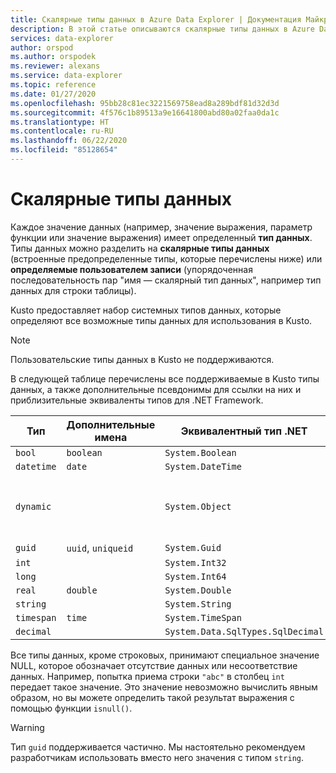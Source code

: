 ```yaml
---
title: Скалярные типы данных в Azure Data Explorer | Документация Майкрософт
description: В этой статье описываются скалярные типы данных в Azure Data Explorer.
services: data-explorer
author: orspod
ms.author: orspodek
ms.reviewer: alexans
ms.service: data-explorer
ms.topic: reference
ms.date: 01/27/2020
ms.openlocfilehash: 95bb28c81ec3221569758ead8a289bdf81d32d3d
ms.sourcegitcommit: 4f576c1b89513a9e16641800abd80a02faa0da1c
ms.translationtype: HT
ms.contentlocale: ru-RU
ms.lasthandoff: 06/22/2020
ms.locfileid: "85128654"
---
```

# <a name="scalar-data-types"></a>Скалярные типы данных

Каждое значение данных (например, значение выражения, параметр функции или значение выражения) имеет определенный **тип данных**. Типы данных можно разделить на **скалярные типы данных** (встроенные предопределенные типы, которые перечислены ниже) или **определяемые пользователем записи** (упорядоченная последовательность пар "имя — скалярный тип данных", например тип данных для строки таблицы).

Kusto предоставляет набор системных типов данных, которые определяют все возможные типы данных для использования в Kusto.

> [!NOTE]
> Пользовательские типы данных в Kusto не поддерживаются.

В следующей таблице перечислены все поддерживаемые в Kusto типы данных, а также дополнительные псевдонимы для ссылки на них и приблизительные эквиваленты типов для .NET Framework.

| Тип       | Дополнительные имена   | Эквивалентный тип .NET              | gettype()   |
| ---------- | -------------------- | --------------------------------- | ----------- |
| `bool`     | `boolean`            | `System.Boolean`                  | `int8`      |
| `datetime` | `date`               | `System.DateTime`                 | `datetime`  |
| `dynamic`  |                      | `System.Object`                   | `array`, `dictionary`, или любое другое значение |
| `guid`     | `uuid`, `uniqueid`   | `System.Guid`                     | `guid`      |
| `int`      |                      | `System.Int32`                    | `int`       |
| `long`     |                      | `System.Int64`                    | `long`      |
| `real`     | `double`             | `System.Double`                   | `real`      |
| `string`   |                      | `System.String`                   | `string`    |
| `timespan` | `time`               | `System.TimeSpan`                 | `timespan`  |
| `decimal`  |                      | `System.Data.SqlTypes.SqlDecimal` | `decimal`   |

Все типы данных, кроме строковых, принимают специальное значение NULL, которое обозначает отсутствие данных или несоответствие данных. Например, попытка приема строки `"abc"` в столбец `int` передает такое значение.
Это значение невозможно вычислить явным образом, но вы можете определить такой результат выражения с помощью функции `isnull()`.

> [!WARNING]
> Тип `guid` поддерживается частично.
> Мы настоятельно рекомендуем разработчикам использовать вместо него значения с типом `string`.
